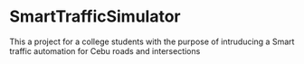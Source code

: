 # SmartTrafficSimulator
This a project for a college students with the purpose of intruducing a Smart traffic automation for Cebu roads and intersections
